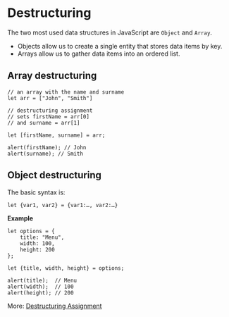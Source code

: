# Destructuring

The two most used data structures in JavaScript are `Object` and `Array`.

- Objects allow us to create a single entity that stores data items by key.
- Arrays allow us to gather data items into an ordered list.

## Array destructuring

    // an array with the name and surname
    let arr = ["John", "Smith"]

    // destructuring assignment
    // sets firstName = arr[0]
    // and surname = arr[1]

    let [firstName, surname] = arr;

    alert(firstName); // John
    alert(surname); // Smith


## Object destructuring

The basic syntax is:

    let {var1, var2} = {var1:…, var2:…}

**Example**

    let options = {
        title: "Menu",
        width: 100,
        height: 200
    };

    let {title, width, height} = options;

    alert(title);  // Menu
    alert(width);  // 100
    alert(height); // 200

More: [Destructuring Assignment](https://javascript.info/destructuring-assignment#object-destructuring)